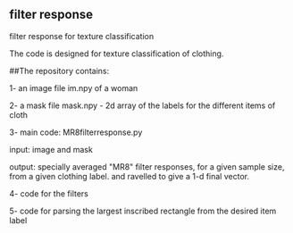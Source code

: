 
## filter response
filter response for texture classification


The code is designed for texture classification of clothing.

##The repository contains:

1- an image file im.npy of a woman

2- a mask file mask.npy - 2d array of the labels for the different items of cloth

3- main code: MR8filterresponse.py

  input: image and mask
  
  output: specially averaged "MR8" filter responses, for a given sample size, from a given clothing label.
          and ravelled to give a 1-d final vector.

4- code for the filters

5- code for parsing the largest inscribed rectangle from the desired item label


